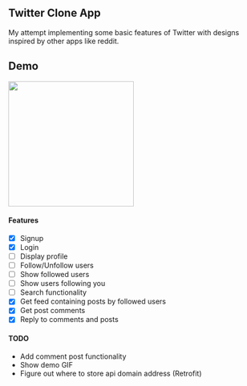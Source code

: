 ## Twitter Clone App
My attempt implementing some basic features of Twitter with designs inspired by other apps like reddit.

## Demo
<img src="https://github.com/sxxxi/TwitterCloneApp/blob/main/misc/quickie.gif" width="250" />

#### Features
- [x] Signup
- [x] Login
- [ ] Display profile
- [ ] Follow/Unfollow users
- [ ] Show followed users
- [ ] Show users following you
- [ ] Search functionality 
- [x] Get feed containing posts by followed users
- [x] Get post comments
- [x] Reply to comments and posts

#### TODO
- Add comment post functionality
- Show demo GIF
- Figure out where to store api domain address (Retrofit)
